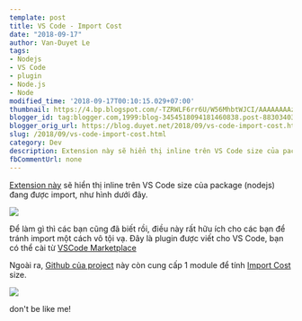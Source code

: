 ```yaml
---
template: post
title: VS Code - Import Cost
date: "2018-09-17"
author: Van-Duyet Le
tags:
- Nodejs
- VS Code
- plugin
- Node.js
- Node
modified_time: '2018-09-17T00:10:15.029+07:00'
thumbnail: https://4.bp.blogspot.com/-TZRWLF6rr6U/W56MhbtWJCI/AAAAAAAAzjc/QA6dYo_Aul4ZC2PR4pH4T8NBsXLikY-8QCK4BGAYYCw/s1600/68747470733a2f2f66696c652d776b62636e6c6376626e2e6e6f772e73682f696d706f72742d636f73742e676966.gif
blogger_id: tag:blogger.com,1999:blog-3454518094181460838.post-8830340356554741672
blogger_orig_url: https://blog.duyet.net/2018/09/vs-code-import-cost.html
slug: /2018/09/vs-code-import-cost.html
category: Dev
description: Extension này sẽ hiển thị inline trên VS Code size của package (nodejs) đang được import, như hình dưới đây.
fbCommentUrl: none
---
```


[Extension này](https://marketplace.visualstudio.com/items?itemName=wix.vscode-import-cost) sẽ hiển thị inline trên VS Code size của package (nodejs) đang được import, như hình dưới đây.  
  

[![](https://4.bp.blogspot.com/-TZRWLF6rr6U/W56MhbtWJCI/AAAAAAAAzjc/QA6dYo_Aul4ZC2PR4pH4T8NBsXLikY-8QCK4BGAYYCw/s1600/68747470733a2f2f66696c652d776b62636e6c6376626e2e6e6f772e73682f696d706f72742d636f73742e676966.gif)](https://4.bp.blogspot.com/-TZRWLF6rr6U/W56MhbtWJCI/AAAAAAAAzjc/QA6dYo_Aul4ZC2PR4pH4T8NBsXLikY-8QCK4BGAYYCw/s1600/68747470733a2f2f66696c652d776b62636e6c6376626e2e6e6f772e73682f696d706f72742d636f73742e676966.gif)

  
Để làm gì thì các bạn cũng đã biết rồi, điều này rất hữu ích cho các bạn để tránh import một cách vô tội vạ. Đây là plugin được viết cho VS Code, bạn có thể cài từ [VSCode Marketplace](https://marketplace.visualstudio.com/items?itemName=wix.vscode-import-cost)  
  
Ngoài ra, [Github của project](https://github.com/wix/import-cost) này còn cung cấp 1 module để tính [Import Cost](https://github.com/wix/import-cost/blob/master/packages/import-cost) size.  
  

[![](https://1.bp.blogspot.com/-goBNCMv2kQ8/W56OO6otVsI/AAAAAAAAzjk/YBlCQvnX5zUTTRwrDmmllrfprRliGvPaQCLcBGAs/s1600/import-cost.png)](https://1.bp.blogspot.com/-goBNCMv2kQ8/W56OO6otVsI/AAAAAAAAzjk/YBlCQvnX5zUTTRwrDmmllrfprRliGvPaQCLcBGAs/s1600/import-cost.png)

don't be like me!